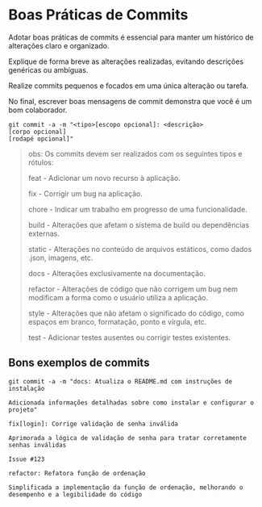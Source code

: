 # Boas Práticas de Commits

Adotar boas práticas de commits é essencial para manter um histórico de alterações claro e organizado.

Explique de forma breve as alterações realizadas, evitando descrições genéricas ou ambíguas.

Realize commits pequenos e focados em uma única alteração ou tarefa.

No final, escrever boas mensagens de commit demonstra que você é um bom colaborador.

```git
git commit -a -m "<tipo>[escopo opcional]: <descrição>
[corpo opcional]
[rodapé opcional]"
```

> obs: Os commits devem ser realizados com os seguintes tipos e rótulos:
> 
> feat - Adicionar um novo recurso à aplicação.
> 
> fix - Corrigir um bug na aplicação.
> 
> chore - Indicar um trabalho em progresso de uma funcionalidade.
> 
> build - Alterações que afetam o sistema de build ou dependências externas.
>
> static - Alterações no conteúdo de arquivos estáticos, como dados .json, imagens, etc.
> 
> docs - Alterações exclusivamente na documentação.
> 
> refactor - Alterações de código que não corrigem um bug nem modificam a forma como o usuário utiliza a aplicação.
> 
> style - Alterações que não afetam o significado do código, como espaços em branco, formatação, ponto e vírgula, etc.
> 
> test - Adicionar testes ausentes ou corrigir testes existentes.

## Bons exemplos de commits

```git
git commit -a -m "docs: Atualiza o README.md com instruções de instalação

Adicionada informações detalhadas sobre como instalar e configurar o projeto"
```

```git
fix[login]: Corrige validação de senha inválida

Aprimorada a lógica de validação de senha para tratar corretamente senhas inválidas

Issue #123
```

```git
refactor: Refatora função de ordenação

Simplificada a implementação da função de ordenação, melhorando o desempenho e a legibilidade do código
```